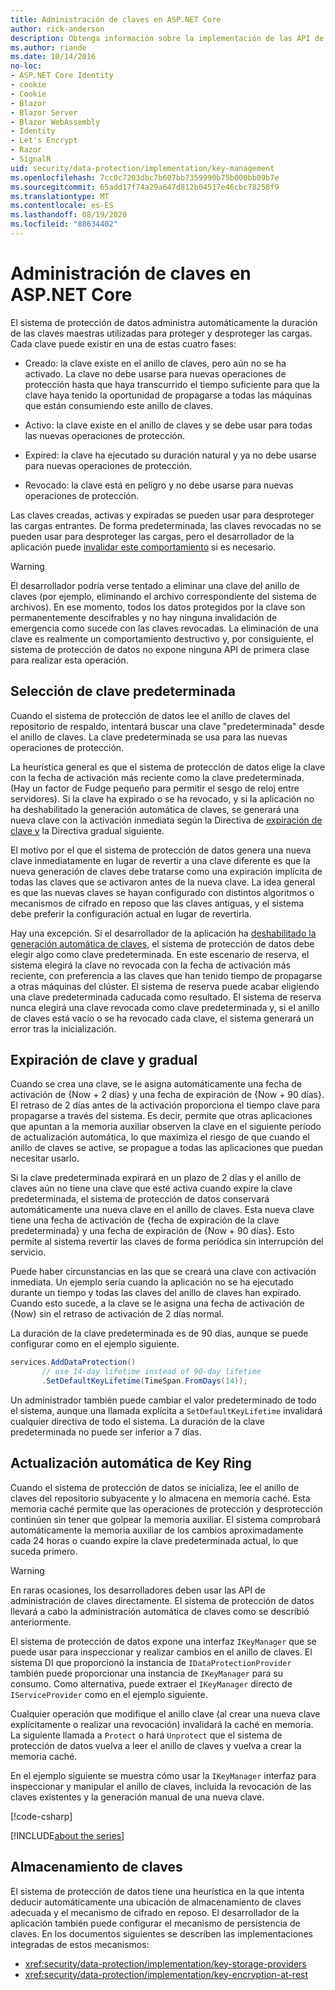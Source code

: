 ```yaml
---
title: Administración de claves en ASP.NET Core
author: rick-anderson
description: Obtenga información sobre la implementación de las API de administración de claves de protección de datos ASP.NET Core.
ms.author: riande
ms.date: 10/14/2016
no-loc:
- ASP.NET Core Identity
- cookie
- Cookie
- Blazor
- Blazor Server
- Blazor WebAssembly
- Identity
- Let's Encrypt
- Razor
- SignalR
uid: security/data-protection/implementation/key-management
ms.openlocfilehash: 7cc0c7203dbc7b607bb7359990b75b000bb09b7e
ms.sourcegitcommit: 65add17f74a29a647d812b04517e46cbc78258f9
ms.translationtype: MT
ms.contentlocale: es-ES
ms.lasthandoff: 08/19/2020
ms.locfileid: "88634402"
---
```

# <a name="key-management-in-aspnet-core"></a>Administración de claves en ASP.NET Core

<a name="data-protection-implementation-key-management"></a>

El sistema de protección de datos administra automáticamente la duración de las claves maestras utilizadas para proteger y desproteger las cargas. Cada clave puede existir en una de estas cuatro fases:

* Creado: la clave existe en el anillo de claves, pero aún no se ha activado. La clave no debe usarse para nuevas operaciones de protección hasta que haya transcurrido el tiempo suficiente para que la clave haya tenido la oportunidad de propagarse a todas las máquinas que están consumiendo este anillo de claves.

* Activo: la clave existe en el anillo de claves y se debe usar para todas las nuevas operaciones de protección.

* Expired: la clave ha ejecutado su duración natural y ya no debe usarse para nuevas operaciones de protección.

* Revocado: la clave está en peligro y no debe usarse para nuevas operaciones de protección.

Las claves creadas, activas y expiradas se pueden usar para desproteger las cargas entrantes. De forma predeterminada, las claves revocadas no se pueden usar para desproteger las cargas, pero el desarrollador de la aplicación puede [invalidar este comportamiento](xref:security/data-protection/consumer-apis/dangerous-unprotect#data-protection-consumer-apis-dangerous-unprotect) si es necesario.

>[!WARNING]
> El desarrollador podría verse tentado a eliminar una clave del anillo de claves (por ejemplo, eliminando el archivo correspondiente del sistema de archivos). En ese momento, todos los datos protegidos por la clave son permanentemente descifrables y no hay ninguna invalidación de emergencia como sucede con las claves revocadas. La eliminación de una clave es realmente un comportamiento destructivo y, por consiguiente, el sistema de protección de datos no expone ninguna API de primera clase para realizar esta operación.

## <a name="default-key-selection"></a>Selección de clave predeterminada

Cuando el sistema de protección de datos lee el anillo de claves del repositorio de respaldo, intentará buscar una clave "predeterminada" desde el anillo de claves. La clave predeterminada se usa para las nuevas operaciones de protección.

La heurística general es que el sistema de protección de datos elige la clave con la fecha de activación más reciente como la clave predeterminada. (Hay un factor de Fudge pequeño para permitir el sesgo de reloj entre servidores). Si la clave ha expirado o se ha revocado, y si la aplicación no ha deshabilitado la generación automática de claves, se generará una nueva clave con la activación inmediata según la Directiva de [expiración de clave y](xref:security/data-protection/implementation/key-management#data-protection-implementation-key-management-expiration) la Directiva gradual siguiente.

El motivo por el que el sistema de protección de datos genera una nueva clave inmediatamente en lugar de revertir a una clave diferente es que la nueva generación de claves debe tratarse como una expiración implícita de todas las claves que se activaron antes de la nueva clave. La idea general es que las nuevas claves se hayan configurado con distintos algoritmos o mecanismos de cifrado en reposo que las claves antiguas, y el sistema debe preferir la configuración actual en lugar de revertirla.

Hay una excepción. Si el desarrollador de la aplicación ha [deshabilitado la generación automática de claves](xref:security/data-protection/configuration/overview#disableautomatickeygeneration), el sistema de protección de datos debe elegir algo como clave predeterminada. En este escenario de reserva, el sistema elegirá la clave no revocada con la fecha de activación más reciente, con preferencia a las claves que han tenido tiempo de propagarse a otras máquinas del clúster. El sistema de reserva puede acabar eligiendo una clave predeterminada caducada como resultado. El sistema de reserva nunca elegirá una clave revocada como clave predeterminada y, si el anillo de claves está vacío o se ha revocado cada clave, el sistema generará un error tras la inicialización.

<a name="data-protection-implementation-key-management-expiration"></a>

## <a name="key-expiration-and-rolling"></a>Expiración de clave y gradual

Cuando se crea una clave, se le asigna automáticamente una fecha de activación de {Now + 2 días} y una fecha de expiración de {Now + 90 días}. El retraso de 2 días antes de la activación proporciona el tiempo clave para propagarse a través del sistema. Es decir, permite que otras aplicaciones que apuntan a la memoria auxiliar observen la clave en el siguiente período de actualización automática, lo que maximiza el riesgo de que cuando el anillo de claves se active, se propague a todas las aplicaciones que puedan necesitar usarlo.

Si la clave predeterminada expirará en un plazo de 2 días y el anillo de claves aún no tiene una clave que esté activa cuando expire la clave predeterminada, el sistema de protección de datos conservará automáticamente una nueva clave en el anillo de claves. Esta nueva clave tiene una fecha de activación de {fecha de expiración de la clave predeterminada} y una fecha de expiración de {Now + 90 días}. Esto permite al sistema revertir las claves de forma periódica sin interrupción del servicio.

Puede haber circunstancias en las que se creará una clave con activación inmediata. Un ejemplo sería cuando la aplicación no se ha ejecutado durante un tiempo y todas las claves del anillo de claves han expirado. Cuando esto sucede, a la clave se le asigna una fecha de activación de {Now} sin el retraso de activación de 2 días normal.

La duración de la clave predeterminada es de 90 días, aunque se puede configurar como en el ejemplo siguiente.

```csharp
services.AddDataProtection()
       // use 14-day lifetime instead of 90-day lifetime
       .SetDefaultKeyLifetime(TimeSpan.FromDays(14));
```

Un administrador también puede cambiar el valor predeterminado de todo el sistema, aunque una llamada explícita a `SetDefaultKeyLifetime` invalidará cualquier directiva de todo el sistema. La duración de la clave predeterminada no puede ser inferior a 7 días.

## <a name="automatic-key-ring-refresh"></a>Actualización automática de Key Ring

Cuando el sistema de protección de datos se inicializa, lee el anillo de claves del repositorio subyacente y lo almacena en memoria caché. Esta memoria caché permite que las operaciones de protección y desprotección continúen sin tener que golpear la memoria auxiliar. El sistema comprobará automáticamente la memoria auxiliar de los cambios aproximadamente cada 24 horas o cuando expire la clave predeterminada actual, lo que suceda primero.

>[!WARNING]
> En raras ocasiones, los desarrolladores deben usar las API de administración de claves directamente. El sistema de protección de datos llevará a cabo la administración automática de claves como se describió anteriormente.

El sistema de protección de datos expone una interfaz `IKeyManager` que se puede usar para inspeccionar y realizar cambios en el anillo de claves. El sistema DI que proporcionó la instancia de `IDataProtectionProvider` también puede proporcionar una instancia de `IKeyManager` para su consumo. Como alternativa, puede extraer el `IKeyManager` directo de `IServiceProvider` como en el ejemplo siguiente.

Cualquier operación que modifique el anillo clave (al crear una nueva clave explícitamente o realizar una revocación) invalidará la caché en memoria. La siguiente llamada a `Protect` o hará `Unprotect` que el sistema de protección de datos vuelva a leer el anillo de claves y vuelva a crear la memoria caché.

En el ejemplo siguiente se muestra cómo usar la `IKeyManager` interfaz para inspeccionar y manipular el anillo de claves, incluida la revocación de las claves existentes y la generación manual de una nueva clave.

[!code-csharp[](key-management/samples/key-management.cs)]

[!INCLUDE[about the series](~/includes/code-comments-loc.md)]

## <a name="key-storage"></a>Almacenamiento de claves

El sistema de protección de datos tiene una heurística en la que intenta deducir automáticamente una ubicación de almacenamiento de claves adecuada y el mecanismo de cifrado en reposo. El desarrollador de la aplicación también puede configurar el mecanismo de persistencia de claves. En los documentos siguientes se describen las implementaciones integradas de estos mecanismos:

* <xref:security/data-protection/implementation/key-storage-providers>
* <xref:security/data-protection/implementation/key-encryption-at-rest>
